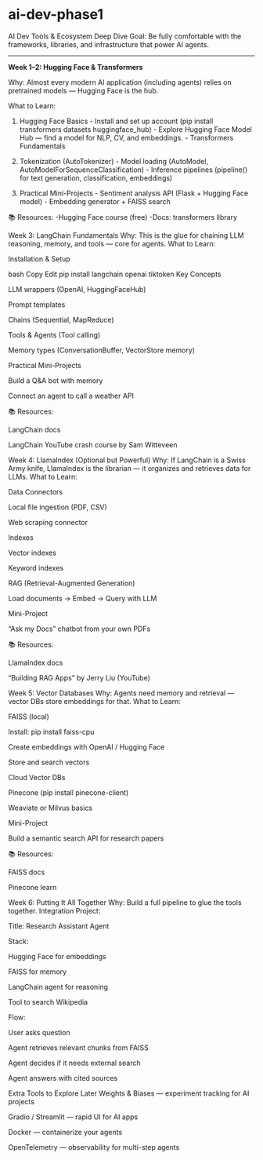 # ai-dev-phase1

AI Dev Tools &amp; Ecosystem Deep Dive Goal:
Be fully comfortable with the frameworks, libraries, and infrastructure that power AI agents.

--------------------------------------------------------------------------------------------------

**Week 1–2: Hugging Face & Transformers**

Why: Almost every modern AI application (including agents) relies on pretrained models — Hugging Face is the hub.

What to Learn:

  1. Hugging Face Basics
    - Install and set up account (pip install transformers datasets huggingface_hub)
    - Explore Hugging Face Model Hub — find a model for NLP, CV, and embeddings.
    - Transformers Fundamentals
  
  2. Tokenization (AutoTokenizer)
    - Model loading (AutoModel, AutoModelForSequenceClassification)
    - Inference pipelines (pipeline() for text generation, classification, embeddings)
  
  3. Practical Mini-Projects
    - Sentiment analysis API (Flask + Hugging Face model)
    - Embedding generator + FAISS search
  
  📚 Resources:
      -Hugging Face course (free)
      -Docs: transformers library

Week 3: LangChain Fundamentals
Why: This is the glue for chaining LLM reasoning, memory, and tools — core for agents.
What to Learn:

Installation & Setup

bash
Copy
Edit
pip install langchain openai tiktoken
Key Concepts

LLM wrappers (OpenAI, HuggingFaceHub)

Prompt templates

Chains (Sequential, MapReduce)

Tools & Agents (Tool calling)

Memory types (ConversationBuffer, VectorStore memory)

Practical Mini-Projects

Build a Q&A bot with memory

Connect an agent to call a weather API

📚 Resources:

LangChain docs

LangChain YouTube crash course by Sam Witteveen

Week 4: LlamaIndex (Optional but Powerful)
Why: If LangChain is a Swiss Army knife, LlamaIndex is the librarian — it organizes and retrieves data for LLMs.
What to Learn:

Data Connectors

Local file ingestion (PDF, CSV)

Web scraping connector

Indexes

Vector indexes

Keyword indexes

RAG (Retrieval-Augmented Generation)

Load documents → Embed → Query with LLM

Mini-Project

“Ask my Docs” chatbot from your own PDFs

📚 Resources:

LlamaIndex docs

“Building RAG Apps” by Jerry Liu (YouTube)

Week 5: Vector Databases
Why: Agents need memory and retrieval — vector DBs store embeddings for that.
What to Learn:

FAISS (local)

Install: pip install faiss-cpu

Create embeddings with OpenAI / Hugging Face

Store and search vectors

Cloud Vector DBs

Pinecone (pip install pinecone-client)

Weaviate or Milvus basics

Mini-Project

Build a semantic search API for research papers

📚 Resources:

FAISS docs

Pinecone learn

Week 6: Putting It All Together
Why: Build a full pipeline to glue the tools together.
Integration Project:

Title: Research Assistant Agent

Stack:

Hugging Face for embeddings

FAISS for memory

LangChain agent for reasoning

Tool to search Wikipedia

Flow:

User asks question

Agent retrieves relevant chunks from FAISS

Agent decides if it needs external search

Agent answers with cited sources

Extra Tools to Explore Later
Weights & Biases — experiment tracking for AI projects

Gradio / Streamlit — rapid UI for AI apps

Docker — containerize your agents

OpenTelemetry — observability for multi-step agents
